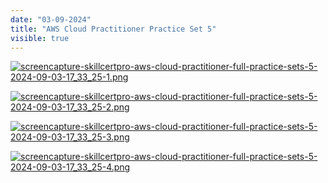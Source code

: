 ```yaml
---
date: "03-09-2024"
title: "AWS Cloud Practitioner Practice Set 5"
visible: true
---
```

<a href="/images/screencapture-skillcertpro-aws-cloud-practitioner-full-practice-sets-5-2024-09-03-17_33_25-1.png" target="_blank"><img src="/images/screencapture-skillcertpro-aws-cloud-practitioner-full-practice-sets-5-2024-09-03-17_33_25-1.png" alt="screencapture-skillcertpro-aws-cloud-practitioner-full-practice-sets-5-2024-09-03-17_33_25-1.png" /></a>

<a href="/images/screencapture-skillcertpro-aws-cloud-practitioner-full-practice-sets-5-2024-09-03-17_33_25-2.png" target="_blank"><img src="/images/screencapture-skillcertpro-aws-cloud-practitioner-full-practice-sets-5-2024-09-03-17_33_25-2.png" alt="screencapture-skillcertpro-aws-cloud-practitioner-full-practice-sets-5-2024-09-03-17_33_25-2.png" /></a>

<a href="/images/screencapture-skillcertpro-aws-cloud-practitioner-full-practice-sets-5-2024-09-03-17_33_25-3.png" target="_blank"><img src="/images/screencapture-skillcertpro-aws-cloud-practitioner-full-practice-sets-5-2024-09-03-17_33_25-3.png" alt="screencapture-skillcertpro-aws-cloud-practitioner-full-practice-sets-5-2024-09-03-17_33_25-3.png" /></a>

<a href="/images/screencapture-skillcertpro-aws-cloud-practitioner-full-practice-sets-5-2024-09-03-17_33_25-4.png" target="_blank"><img src="/images/screencapture-skillcertpro-aws-cloud-practitioner-full-practice-sets-5-2024-09-03-17_33_25-4.png" alt="screencapture-skillcertpro-aws-cloud-practitioner-full-practice-sets-5-2024-09-03-17_33_25-4.png" /></a>